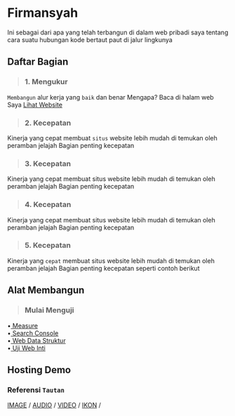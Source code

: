 # Firmansyah
Ini sebagai dari apa yang telah terbangun di dalam web pribadi saya tentang cara suatu hubungan kode bertaut paut di jalur lingkunya
## Daftar Bagian
>### 1. Mengukur
`Membangun` alur kerja yang `baik` dan benar Mengapa?
Baca di halam web Saya 
[Lihat Website](https://firmansyahbio.blogspot.com)
>### 2. Kecepatan
Kinerja yang cepat membuat `situs` website lebih mudah di temukan oleh peramban jelajah Bagian penting kecepatan
>### 3. Kecepatan
Kinerja yang cepat membuat situs website lebih mudah di temukan oleh peramban jelajah Bagian penting kecepatan
>### 4. Kecepatan
Kinerja yang cepat membuat situs website lebih mudah di temukan oleh peramban jelajah Bagian penting kecepatan 
>### 5. Kecepatan
Kinerja yang `cepat` membuat situs website lebih mudah di temukan oleh peramban jelajah Bagian penting kecepatan seperti contoh berikut


## Alat Membangun
>### Mulai Menguji 
•[ Measure](https://web.dev/measure/)<br/>
•[ Search Console](https://search.google.com/frasa.github.io/video.mp4)<br/>
•[ Web Data Struktur](https://firmansyahbio.github.io/frasa.github.io/audio.mp3)<br/>
•[ Uji Web Inti](https://firmansyahbio.github.io/frasa.github.io/audio.mp3)<br/>


## Hosting Demo
### Referensi `Tautan` 
[ IMAGE](https://firmansyahbio.github.io/frasa.github.io/audio.mp3) /
[ AUDIO](https://firmansyahbio.github.io/frasa.github.io/video.mp4) /
[ VIDEO](https://firmansyahbio.github.io/frasa.github.io/audio.mp3) /
[ IKON](https://firmansyahbio.github.io/frasa.github.io/audio.mp3) /


